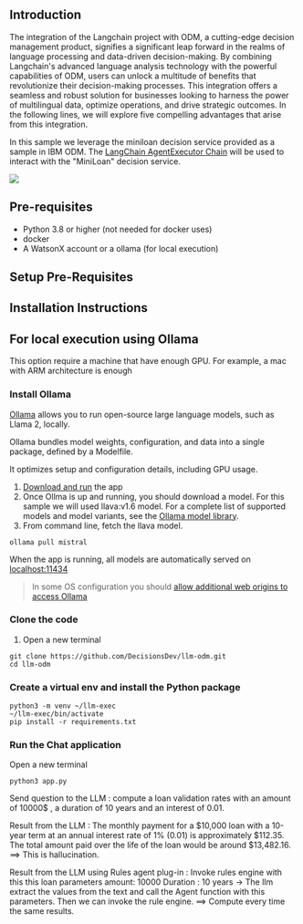 ## Introduction 
The integration of the Langchain project with ODM, a cutting-edge decision management product, signifies a significant leap forward in the realms of language processing and data-driven decision-making. By combining Langchain's advanced language analysis technology with the powerful capabilities of ODM, users can unlock a multitude of benefits that revolutionize their decision-making processes. This integration offers a seamless and robust solution for businesses looking to harness the power of multilingual data, optimize operations, and drive strategic outcomes. In the following lines, we will explore five compelling advantages that arise from this integration.

In this sample we leverage the miniloan decision service provided as a sample in IBM ODM. The [LangChain AgentExecutor Chain]([https://python.langchain.com/docs/integrations/toolkits/openapi/](https://python.langchain.com/v0.1/docs/modules/agents/)) will be used to interact with the "MiniLoan" decision service. 

<img src="images/loanvalidationchat.gif"  />

## Pre-requisites
  * Python 3.8 or higher (not needed for docker uses)
  * docker 
  * A WatsonX account or a ollama (for local execution)

## Setup Pre-Requisites

## Installation Instructions

## For local execution using Ollama 
This option require a machine that have enough GPU. For example, a mac with ARM architecture is enough

### Install Ollama
[Ollama](https://ollama.ai/) allows you to run open-source large language models, such as Llama 2, locally.

Ollama bundles model weights, configuration, and data into a single package, defined by a Modelfile.

It optimizes setup and configuration details, including GPU usage.

1. [Download and run](https://ollama.ai/download) the app
2. Once Ollma is up and running, you should download a model. For this sample we will used llava:v1.6 model.
For a complete list of supported models and model variants, see the [Ollama model library](http://ollama.ai/library).
3. From command line, fetch the llava model.
   
```shell
ollama pull mistral
```

When the app is running, all models are automatically served on [localhost:11434](http://localhost:11434)
> In some OS configuration you should [allow additional web origins to access Ollama](https://github.com/ollama/ollama/blob/main/docs/faq.md#how-can-i-allow-additional-web-origins-to-access-ollama)

### Clone the code
1. Open a new terminal
```shell
git clone https://github.com/DecisionsDev/llm-odm.git
cd llm-odm
```

### Create a virtual env and install the Python package
```shell
python3 -m venv ~/llm-exec
~/llm-exec/bin/activate
pip install -r requirements.txt
```


### Run the Chat application

Open a new terminal
```shell
python3 app.py
```

Send question to the LLM : compute a loan validation rates with an amount of 10000$ , a duration of 10 years and an interest of 0.01.


Result from the LLM : The monthly payment for a $10,000 loan with a 10-year term at an annual interest rate of 1% (0.01) is 
approximately $112.35. The total amount paid over the life of the loan would be around $13,482.16.
==> This is hallucination.


Result from the LLM using Rules agent plug-in : 
  Invoke rules engine with this this loan parameters  amount: 10000 Duration : 10 years -> The llm extract the values from the text and call the Agent function with this parameters. Then we can invoke the rule engine.
==> Compute every time the same results.
